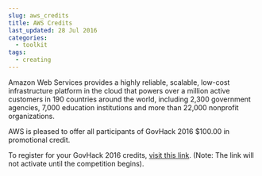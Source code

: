 ```yaml
---
slug: aws_credits
title: AWS Credits
last_updated: 28 Jul 2016
categories: 
  - toolkit
tags:
  - creating
---
```


Amazon Web Services provides a highly reliable, scalable, low-cost infrastructure platform in the cloud that powers over a million active customers in 190 countries around the world, including 2,300 government agencies, 7,000 education institutions and more than 22,000 nonprofit organizations.
 
AWS is pleased to offer all participants of GovHack 2016 $100.00 in promotional credit.

To register for your GovHack 2016 credits, [visit this link](https://aws.amazon.com/events/govhack16/). (Note: The link will not activate until the competition begins).